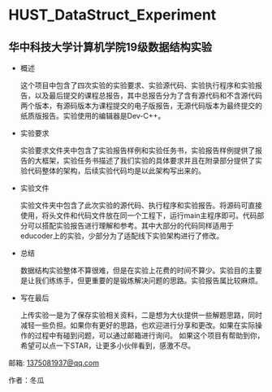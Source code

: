 # HUST_DataStruct_Experiment
## 华中科技大学计算机学院19级数据结构实验

- 概述

  这个项目中包含了四次实验的实验要求、实验源代码、实验执行程序和实验报告，以及最后提交的课程总报告，其中总报告分为了含有源代码和不含源代码两个版本，有源码版本为课程提交的电子版报告，无源代码版本为最终提交的纸质版报告。实验使用的编辑器是Dev-C++。

- 实验要求

  实验要求文件夹中包含了实验报告样例和实验任务书，实验报告样例提供了报告的大框架，实验任务书描述了我们实验的具体要求并且在附录部分提供了实验代码整体的架构，后续实验代码均是以此架构写出来的。

- 实验文件

  实验文件夹中包含了此次实验的源代码、执行程序和实验报告。将源码可直接使用，将头文件和代码文件放在同一个工程下，运行main主程序即可。代码部分可以搭配实验报告进行理解和参考。其中大部分的代码同样适用于educoder上的实验，少部分为了适配线下实验架构进行了修改。

- 总结

  数据结构实验整体不算很难，但是在实验上花费的时间不算少。实验目的主要是让我们练练手，但更重要的是锻炼解决问题的思路。实验报告属比较麻烦。

- 写在最后

  上传实验一是为了保存实验相关资料，二是想为大伙提供一些解题思路，同时减轻一些负担。如果你有更好的思路，也欢迎进行分享和更改。如果在实际操作的过程中有碰到问题，可以通过邮箱进行询问。 
  如果这个项目有帮助到你，希望可以点一下STAR，让更多小伙伴看到，感激不尽。

邮箱: 1375081937@qq.com 

作者：冬瓜
